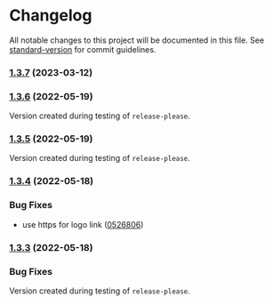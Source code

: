 # Changelog

All notable changes to this project will be documented in this file. See [standard-version](https://github.com/conventional-changelog/standard-version) for commit guidelines.

### [1.3.7](https://github.com/broofa/runmd/compare/v1.3.6...v1.3.7) (2023-03-12)

### [1.3.6](https://github.com/broofa/runmd/compare/v1.3.5...v1.3.6) (2022-05-19)

Version created during testing of `release-please`.

### [1.3.5](https://github.com/broofa/runmd/compare/v1.3.4...v1.3.5) (2022-05-19)

Version created during testing of `release-please`.

### [1.3.4](https://github.com/broofa/runmd/compare/v1.3.3...v1.3.4) (2022-05-18)

### Bug Fixes

* use https for logo link ([0526806](https://github.com/broofa/runmd/commit/0526806a05fcbb63efff24d9bf80699cf8bed3da))

### [1.3.3](https://github.com/broofa/runmd/compare/v1.3.2...v1.3.3) (2022-05-18)


### Bug Fixes

Version created during testing of `release-please`.
